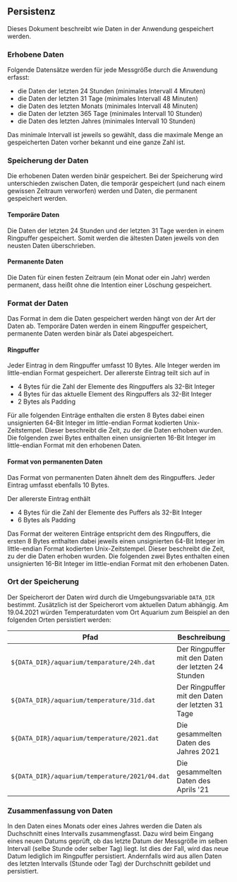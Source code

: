 ## Persistenz

Dieses Dokument beschreibt wie Daten in der Anwendung gespeichert werden.

### Erhobene Daten

Folgende Datensätze werden für jede Messgröẞe durch die Anwendung erfasst:

* die Daten der letzten 24 Stunden (minimales Intervall 4 Minuten)
* die Daten der letzten 31 Tage (minimales Intervall 48 Minuten)
* die Daten des letzten Monats (minimales Intervall 48 Minuten)
* die Daten der letzten 365 Tage (minimales Intervall 10 Stunden)
* die Daten des letzten Jahres (minimales Intervall 10 Stunden)

Das minimale Intervall ist jeweils so gewählt, dass die maximale Menge an
gespeicherten Daten vorher bekannt und eine ganze Zahl ist.

### Speicherung der Daten

Die erhobenen Daten werden binär gespeichert.
Bei der Speicherung wird unterschieden zwischen Daten, die temporär
gespeichert (und nach einem gewissen Zeitraum verworfen) werden und Daten, die
permanent gespeichert werden.

#### Temporäre Daten

Die Daten der letzten 24 Stunden und der letzten 31 Tage werden in einem
Ringpuffer gespeichert.
Somit werden die ältesten Daten jeweils von den neusten Daten überschrieben.

#### Permanente Daten

Die Daten für einen festen Zeitraum (ein Monat oder ein Jahr) werden permanent,
dass heißt ohne die Intention einer Löschung gespeichert.

### Format der Daten

Das Format in dem die Daten gespeichert werden hängt von der Art der Daten ab.
Temporäre Daten werden in einem Ringpuffer gespeichert, permanente Daten werden
binär als Datei abgespeichert.

#### Ringpuffer

Jeder Eintrag in dem Ringpuffer umfasst 10 Bytes.
Alle Integer werden im little-endian Format gespeichert.
Der allererste Eintrag teilt sich auf in

* 4 Bytes für die Zahl der Elemente des Ringpuffers als 32-Bit Integer
* 4 Bytes für das aktuelle Element des Ringpuffers als 32-Bit Integer
* 2 Bytes als Padding

Für alle folgenden Einträge enthalten die ersten 8 Bytes dabei einen
unsignierten 64-Bit Integer im little-endian Format kodierten Unix-Zeitstempel.
Dieser beschreibt die Zeit, zu der die Daten erhoben wurden.
Die folgenden zwei Bytes enthalten einen unsignierten 16-Bit Integer im
little-endian Format mit den erhobenen Daten.

#### Format von permanenten Daten

Das Format von permanenten Daten ähnelt dem des Ringpuffers.
Jeder Eintrag umfasst ebenfalls 10 Bytes.

Der allererste Eintrag enthält 

* 4 Bytes für die Zahl der Elemente des Puffers als 32-Bit Integer
* 6 Bytes als Padding

Das Format der weiteren Einträge entspricht dem des Ringpuffers, die ersten
8 Bytes enthalten dabei jeweils einen unsignierten 64-Bit Integer im
little-endian Format kodierten Unix-Zeitstempel.
Dieser beschreibt die Zeit, zu der die Daten erhoben wurden.
Die folgenden zwei Bytes enthalten einen unsignierten 16-Bit Integer im
little-endian Format mit den erhobenen Daten.

### Ort der Speicherung

Der Speicherort der Daten wird durch die Umgebungsvariable `DATA_DIR` bestimmt.
Zusätzlich ist der Speicherort vom aktuellen Datum abhängig.
Am 19.04.2021 würden Temperaturdaten vom Ort Aquarium zum Beispiel an den
folgenden Orten persistiert werden:


 Pfad                                           | Beschreibung
------------------------------------------------|-----------------------------------------------------
 `${DATA_DIR}/aquarium/temparature/24h.dat`     | Der Ringpuffer mit den Daten der letzten 24 Stunden
 `${DATA_DIR}/aquarium/temperature/31d.dat`     | Der Ringpuffer mit den Daten der letzten 31 Tage
 `${DATA_DIR}/aquarium/temperature/2021.dat`    | Die gesammelten Daten des Jahres 2021
 `${DATA_DIR}/aquarium/temperature/2021/04.dat` | Die gesammelten Daten des Aprils '21

### Zusammenfassung von Daten

In den Daten eines Monats oder eines Jahres werden die Daten als Duchschnitt
eines Intervalls zusammengfasst.
Dazu wird beim Eingang eines neuen Datums geprüft, ob das letzte Datum der
Messgröße im selben Intervall (selbe Stunde oder selber Tag) liegt.
Ist dies der Fall, wird das neue Datum lediglich im Ringpuffer persistiert.
Andernfalls wird aus allen Daten des letzten Intervalls (Stunde oder Tag)
der Durchschnitt gebildet und persistiert.

